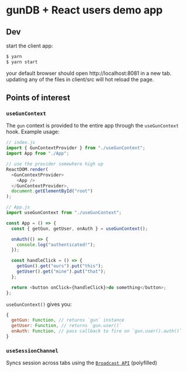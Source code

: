 # gunDB + React users demo app

## Dev

start the client app:

```bash
$ yarn
$ yarn start
```

your default browser should open http://localhost:8081 in a new tab. updating any of the files in client/src will hot reload the page.

## Points of interest

### `useGunContext`

The `gun` context is provided to the entire app through the `useGunContext` hook. Example usage:

```js
// index.js
import { GunContextProvider } from "./useGunContext";
import App from "./App";

// use the provider somewhere high up
ReactDOM.render(
  <GunContextProvider>
    <App />
  </GunContextProvider>,
  document.getElementById("root")
);
```

```js
// App.js
import useGunContext from "./useGunContext";

const App = () => {
  const { getGun, getUser, onAuth } = useGunContext();

  onAuth(() => {
    console.log("authenticated!");
  });

  const handleClick = () => {
    getGun().get("ours").put("this");
    getUser().get("mine").put("that");
  };

  return <button onClick={handleClick}>do something</button>;
};
```

`useGunContext()` gives you:

```js
{
  getGun: Function, // returns `gun` instance
  getUser: Function, // returns `gun.user()`
  onAuth: Function, // pass callback to fire on `gun.user().auth()`
}
```

### `useSessionChannel`

Syncs session across tabs using the [`Broadcast API`](https://developer.mozilla.org/en-US/docs/Web/API/Broadcast_Channel_API) (polyfilled)
